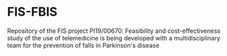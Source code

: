 # FIS-FBIS
Repository of the FIS project PI19/00670: Feasibility and cost-effectiveness study of the use of telemedicine is being developed with a multidisciplinary team for the prevention of falls in Parkinson's disease

